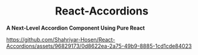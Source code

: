 <h1 align="center">React-Accordions</h1>

**A Next-Level Accordion Component Using Pure React**

https://github.com/Shahriyar-Hosen/React-Accordions/assets/96829173/0d8622ea-2a75-49b9-8885-1cd1cde84023
